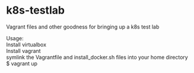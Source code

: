 # k8s-testlab  
Vagrant files and other goodness for bringing up a k8s test lab  

Usage:  
Install virtualbox  
Install vagrant  
symlink the Vagrantfile and install_docker.sh files into your home directory  
$ vagrant up  


